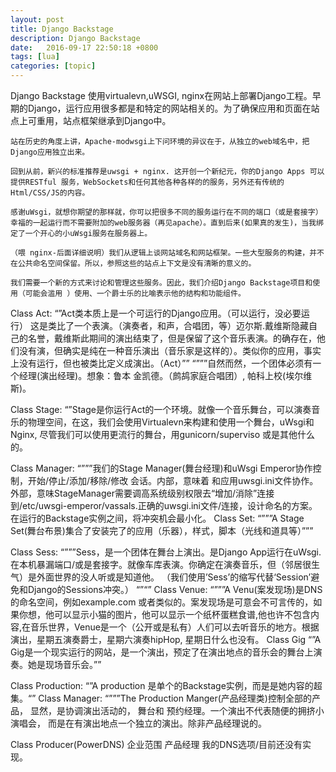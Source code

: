 ```yaml
---
layout: post
title: Django Backstage
description: Django Backstage
date:   2016-09-17 22:50:18 +0800 
tags: [lua]
categories: [topic]
---
```

Django Backstage
    使用virtualevn,uWSGI, nginx在网站上部署Django工程。早期的Django，运行应用很多都是和特定的网站相关的。为了确保应用和页面在站点上可重用，站点框架继承到Django中。

    站在历史的角度上讲，Apache-modwsgi上下问环境的异议在于，从独立的web域名中，把Django应用独立出来。
    
    回到从前，新兴的标准推荐是uwsgi + nginx. 这开创一个新纪元，你的Django Apps 可以提供RESTful 服务，WebSockets和任何其他各种各样的的服务，另外还有传统的Html/CSS/JS的内容。
    
    感谢uWsgi，就想你期望的那样就，你可以把很多不同的服务运行在不同的端口（或是套接字）幸福的一起运行而不需要附加的web服务器（再见apache）。直到后来(如果真的发生)，当我绑定了一个开心的小uWsgi服务在服务器上。
    
    （喂 nginx-后面详细说明）我们从逻辑上谈网站域名和网站框架。一些大型服务的构建，并不在公共命名空间保留。所以，参照这些的站点上下文是没有清晰的意义的。
    
    我们需要一个新的方式来讨论和管理这些服务。因此，我们介绍Django Backstage项目和使用（可能会滥用 ）使用、一个爵士乐的比喻表示他的结构和功能组件。

Class Act:
“”Act类本质上是一个可运行的Django应用。（可以运行，没必要运行）
这是类比了一个表演。（演奏者，和声，合唱团，等）迈尔斯.戴维斯隐藏自己的名誉，戴维斯此期间的演出结束了，但是保留了这个音乐表演。的确存在，他们没有演，但确实是纯在一种音乐演出（音乐家是这样的）。类似你的应用，事实上没有运行，但也被类比定义成演出。（Act）””
“”””自然而然，一个团体必须有一个经理(演出经理)。想象：鲁本 金凯德。（鹧鸪家庭合唱团）, 帕科上校(埃尔维斯)。

Class Stage:
“”Stage是你运行Act的一个环境。就像一个音乐舞台，可以演奏音乐的物理空间，在这，我们会使用Virtualevn来构建和使用一个舞台，uWsgi和Nginx, 尽管我们可以使用更流行的舞台，用gunicorn/superviso 或是其他什么的。

Class Manager:
“”””我们的Stage Manager(舞台经理)和uWsgi Emperor协作控制，开始/停止/添加/移除/修改 会话。内部，意味着 和应用uwsgi.ini文件协作。外部，意味StageManager需要调高系统级别权限去“增加/消除”连接到/etc/uwsgi-emperor/vassals.正确的uwsgi.ini文件/连接，设计命名的方案。在运行的Backstage实例之间，将冲突机会最小化。
Class Set:
“”””A Stage Set(舞台布景)集合了安装完了的应用（乐器），样式，脚本（光线和道具等）”””

Class Sess:
“”””Sess，是一个团体在舞台上演出。是Django App运行在uWsgi.在本机暴漏端口/或是套接字。就像车库表演。你确定在演奏音乐，但（邻居很生气）是外面世界的没人听或是知道他。
（我们使用’Sess’的缩写代替‘Session’避免和Django的Sessions冲突。）
“”“”
Class Venue:
“”””A Venu(案发现场)是DNS的命名空间，例如example.com 或者类似的。案发现场是可意会不可言传的，如果你想，他可以显示小猫的图片，他可以显示一个纸杯蛋糕食谱,他也许不包含内容,在音乐世界，Venue是一个（公开或是私有）人们可以去听音乐的地方。根据演出，星期五演奏爵士，星期六演奏hipHop, 星期日什么也没有。
Class Gig
“”A Gig是一个现实运行的网站，是一个演出，预定了在演出地点的音乐会的舞台上演奏。她是现场音乐会。””

Class Production:
“”A production 是单个的Backstage实例，而是是她内容的超集。“”
Class Manager:
“”””The Production Manger(产品经理类)控制全部的产品，
显然，是协调演出活动的， 舞台和 预约经理。一个演出不代表随便的拥挤小演唱会， 而是在有演出地点一个独立的演出。除非产品经理说的。

Class Producer(PowerDNS)  企业范围
产品经理 我的DNS选项/目前还没有实现。